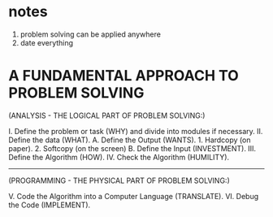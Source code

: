 # notes

1) problem solving can be applied anywhere
1) date everything

# A FUNDAMENTAL APPROACH TO PROBLEM SOLVING

(ANALYSIS - THE LOGICAL PART OF PROBLEM SOLVING:)

I. Define the problem or task (WHY) and divide into modules if necessary.
II. Define the data (WHAT).
    A. Define the Output (WANTS).
        1. Hardcopy (on paper).
        2. Softcopy (on the screen)
    B. Define the Input (INVESTMENT).
III. Define the Algorithm (HOW).
IV. Check the Algorithm (HUMILITY).
_____________________________________________________

(PROGRAMMING - THE PHYSICAL PART OF PROBLEM SOLVING:)

V. Code the Algorithm into a Computer Language (TRANSLATE).
VI. Debug the Code (IMPLEMENT).
